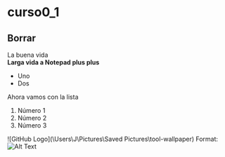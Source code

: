 # curso0_1
## Borrar
La buena vida  
**Larga vida a Notepad plus plus**
* Uno
* Dos

Ahora vamos con la lista  
1. Número 1
2. Número 2
3. Número 3

![GitHub Logo](\Users\J\Pictures\Saved Pictures\tool-wallpaper)
Format: ![Alt Text](url)